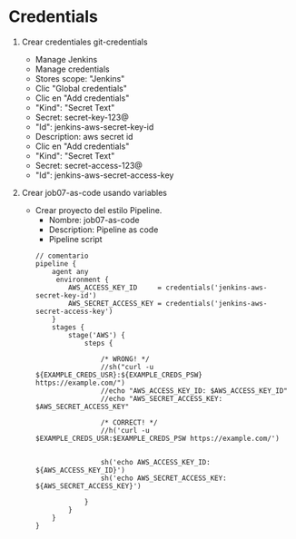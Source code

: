 # Credentials

1. Crear credentiales git-credentials

    * Manage Jenkins
    * Manage credentials
    * Stores scope: "Jenkins"
    * Clic "Global credentials"
    * Clic en "Add credentials"
    * "Kind": "Secret Text"
    * Secret: secret-key-123@
    * "Id": jenkins-aws-secret-key-id
    * Description: aws secret id
    * Clic en "Add credentials"
    * "Kind": "Secret Text"
    * Secret: secret-access-123@
    * "Id": jenkins-aws-secret-access-key
    

1. Crear job07-as-code usando variables
    * Crear proyecto del estilo Pipeline.
        * Nombre: job07-as-code
        * Description: Pipeline as code
        * Pipeline script
        ```dsl
        // comentario
        pipeline {
            agent any 
             environment {
                AWS_ACCESS_KEY_ID     = credentials('jenkins-aws-secret-key-id')
                AWS_SECRET_ACCESS_KEY = credentials('jenkins-aws-secret-access-key')
            }
            stages {
                stage('AWS') {
                    steps {
                        
                        /* WRONG! */
                        //sh("curl -u ${EXAMPLE_CREDS_USR}:${EXAMPLE_CREDS_PSW} https://example.com/")
                        //echo "AWS_ACCESS_KEY_ID: $AWS_ACCESS_KEY_ID"
                        //echo "AWS_SECRET_ACCESS_KEY: $AWS_SECRET_ACCESS_KEY"
                        
                        /* CORRECT! */
                        //h('curl -u $EXAMPLE_CREDS_USR:$EXAMPLE_CREDS_PSW https://example.com/')
                        

                        sh('echo AWS_ACCESS_KEY_ID: ${AWS_ACCESS_KEY_ID}')
                        sh('echo AWS_SECRET_ACCESS_KEY: ${AWS_SECRET_ACCESS_KEY}')

                    }
                }
            }
        }
        ```